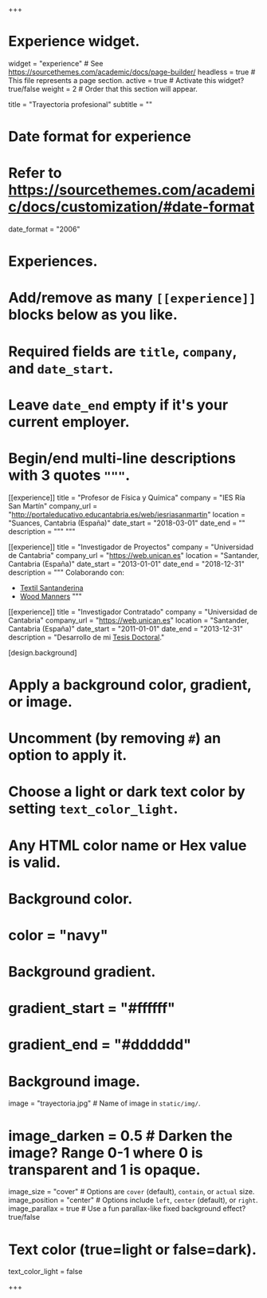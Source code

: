 +++
# Experience widget.
widget = "experience"  # See https://sourcethemes.com/academic/docs/page-builder/
headless = true  # This file represents a page section.
active = true  # Activate this widget? true/false
weight = 2  # Order that this section will appear.

title = "Trayectoria profesional"
subtitle = ""

# Date format for experience
#   Refer to https://sourcethemes.com/academic/docs/customization/#date-format
date_format = "2006"

# Experiences.
#   Add/remove as many `[[experience]]` blocks below as you like.
#   Required fields are `title`, `company`, and `date_start`.
#   Leave `date_end` empty if it's your current employer.
#   Begin/end multi-line descriptions with 3 quotes `"""`.
[[experience]]
  title = "Profesor de Física y Química"
  company = "IES Ría San Martín"
  company_url = "http://portaleducativo.educantabria.es/web/iesriasanmartin"
  location = "Suances, Cantabria (España)"
  date_start = "2018-03-01"
  date_end = ""
  description = """
  """

[[experience]]
  title = "Investigador de Proyectos"
  company = "Universidad de Cantabria"
  company_url = "https://web.unican.es"
  location = "Santander, Cantabria (España)"
  date_start = "2013-01-01"
  date_end = "2018-12-31"
  description = """
  Colaborando con:
  
  * [Textil Santanderina](https://textilsantanderina.com/es/)
  * [Wood Manners](https://gratoparquet.com/?locale=es)
  """
  
[[experience]]
  title = "Investigador Contratado"
  company = "Universidad de Cantabria"
  company_url = "https://web.unican.es"
  location = "Santander, Cantabria (España)"
  date_start = "2011-01-01"
  date_end = "2013-12-31"
  description = "Desarrollo de mi [Tesis Doctoral](https://repositorio.unican.es/xmlui/handle/10902/2782)."
  
[design.background]
  # Apply a background color, gradient, or image.
  #   Uncomment (by removing `#`) an option to apply it.
  #   Choose a light or dark text color by setting `text_color_light`.
  #   Any HTML color name or Hex value is valid.

  # Background color.
  # color = "navy"
  
  # Background gradient.
  # gradient_start = "#ffffff"
  # gradient_end = "#dddddd"
  
  # Background image.
  image = "trayectoria.jpg"  # Name of image in `static/img/`.
  # image_darken = 0.5  # Darken the image? Range 0-1 where 0 is transparent and 1 is opaque.
  image_size = "cover"  #  Options are `cover` (default), `contain`, or `actual` size.
  image_position = "center"  # Options include `left`, `center` (default), or `right`.
  image_parallax = true  # Use a fun parallax-like fixed background effect? true/false
  
  # Text color (true=light or false=dark).
  text_color_light = false  

+++
